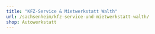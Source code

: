 ```yaml
---
title: "KFZ-Service & Mietwerkstatt Walth"
url: /sachsenheim/kfz-service-und-mietwerkstatt-walth/
shop: Autowerkstatt
---
```

